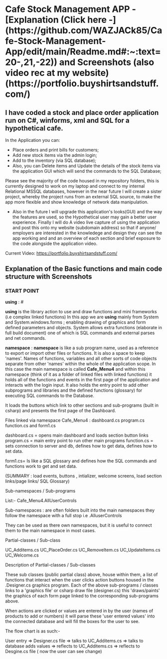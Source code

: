 
<h1>Cafe Stock Management APP - [Explanation (Click here -](https://github.com/WAZJACk85/Cafe-Stock-Management-App/edit/main/Readme.md#:~:text=20-,21,-22)) and Screenshots (also video rec at my website) (https://portfolio.buyshirtsandstuff.com/)</h1>

## I have coded a stock and place order application run on C#, winforms, xml and SQL for a hypothetical cafe.

In the Application you can: 
* Place orders and print bills for customers;
* Add new stock items via the admin login; 
* Add to the inventory (via SQL database);
* Also, you can Delete items and Update the details of the stock items via the application GUI which will send the commands to the SQL Database;

Please see the majority of the code housed in my repository folders, this is currently designed to work on my laptop and connect to my internal Relational MSSQL databases, however in the near future I will create a sister project, whereby the project runs from an external SQL source, to make the app more flexible and show knowledge of network data manipulation.

* Also in the future I will upgrade this application's looks(GUI) and the way the features are used, so the Hypothetical user may gain a better user experience.  Finally I will do A video live capture of using the application and post this onto my website (subdomain address) so that if anyone/ employers are interested in the knowledege and design they can see the app working and and an overview of each section and brief exposure to the code alongside the application video.

Current Video: https://portfolio.buyshirtsandstuff.com/

## Explanation of the Basic functions and main code structure with Screenshots


### START POINT  ###

**using**  : #    

**using** is the library action to use and draw functions and mini frameworks (i.e complex linked functions)
In this app we are **using**  mainly  from System and  System.windows.forms  ; enabling drawing of graphics and form defined parameters and objects. System allows extra functions (elaborate in full build document) one of which is SQL commands and external parses and net commands.

**namespace** :  **namespace** is like a sub program name, used as a reference to export or import other files or functions.  It is also a space to keep 'names'. Names of functions, variables and all other sorts of code objects separate from other 'names' within the whole of the application scope.
In this case the main namespace is called       **Cafe_Menu4**    and within this namespace (think of it as a folder of linked files with linked functions)  it holds all of the functions and events in the first page of the application and interacts with the login input. It also holds the entry point to add other subprograms and libraries and the defined functions (glossary) for executing SQL commands to the Database.

It loads the buttons which link to other sections and sub-programs (built in csharp) and presents the first page of the Dashboard.

Files linked via namespace   Cafe_Menu4     :  dashboard.cs    program.cs function.cs  and 
form1.cs

dashboard.cs = opens main dashboard and loads section button links
program.cs = main entry point to run other main programs
function.cs = sets connection to server and db,  defines how to get data,  defines how to set data.

form1.cs= Is like a SQL glossary and defines how the SQL commands and functions work to get and set data.

(SUMMARY : load events, buttons , intializer, welcome screens, load section links/page links/ SQL Glossary)

Sub-namespaces / Sub-programs 

List:-
Cafe_Menu4.AllUserControls

Sub-namespaces  :  are often folders built into the main namespaces they follow the namespace with a full stop  i.e   .AlluserControls

They can be used as there own namespaces, but it is useful to connect them to the main namespace in most cases.

Partial-classes / Sub-class 

UC_Additems.cs
UC_PlaceOrder.cs
UC_RemoveItem.cs
UC_UpdateItems.cs
UC_Welcome.cs

Description of Partial-classes / Sub-classes

These sub classes (public partial class) above,  house within them,  a list of functions that interact when the user clicks action buttons housed in the  .Designer.cs   graphics program.  Each of the above sub-programs / classes links to a 'graphics file'  or csharp draw file (designer.cs)  this 'draws/paints' the graphics of each form page linked to the corresponding sub-programs above.  

When actions are clicked or values are entered in by the user (names of products to add or numbers)  it will parse these 'user entered values' into the connected database and will fill the boxes for the user to see.

The flow chart is as such:-

User entry =>  Designer.cs file  =>  talks to  UC_Additems.cs => talks to database adds values => reflects to UC_Additems.cs => reflects to Desgine.cs file  ( now the user can see change)





